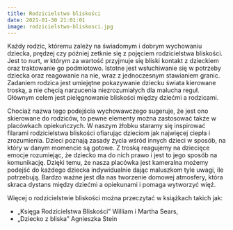 ```yaml
---
title: Rodzicielstwo bliskości
date: 2021-01-30 21:01:01
image: rodzicielstwo-bliskosci.jpg
---
```

Każdy rodzic, któremu zależy na świadomym i dobrym wychowaniu dziecka, prędzej czy później zetknie się z pojęciem rodzicielstwa bliskości. Jest to nurt, w którym za wartość przyjmuje się bliski kontakt z dzieckiem oraz traktowanie go podmiotowo. Istotne jest wsłuchiwanie się w potrzeby dziecka oraz reagowanie na nie, wraz z jednoczesnym stawianiem granic. Zadaniem rodzica jest umiejętne pokazywanie dziecku świata kierowane troską, a nie chęcią narzucenia niezrozumiałych dla malucha reguł. Głównym celem jest pielęgnowanie bliskości między dziećmi a rodzicami.

Chociaż nazwa tego podejścia wychowawczego sugeruje, że jest ono skierowane do rodziców, to pewne elementy można zastosować także w placówkach opiekuńczych. W naszym żłobku staramy się inspirować filarami rodzicielstwa bliskości ofiarując dzieciom jak najwięcej ciepła i zrozumienia. Dzieci poznają zasady życia wśród innych dzieci w sposób, na który w danym momencie są gotowe. Z troską reagujemy na dziecięce emocje rozumiejąc, że dziecko ma do nich prawo i jest to jego sposób na komunikację. Dzięki temu, że nasza placówka jest kameralna możemy podejść do każdego dziecka indywidualnie dając maluszkom tyle uwagi, ile potrzebują. Bardzo ważne jest dla nas tworzenie domowej atmosfery, która skraca dystans między dziećmi a opiekunami i pomaga wytworzyć więź.

Więcej o rodzicielstwie bliskości można przeczytać w książkach takich jak:
- „Księga Rodzicielstwa Bliskości” William i Martha Sears,
- „Dziecko z bliska” Agnieszka Stein
